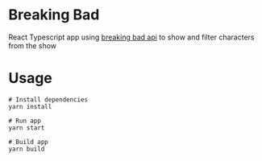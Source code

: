 # Breaking Bad

React Typescript app using [breaking bad api](https://breakingbadapi.com/documentation) to show and filter characters from the show

# Usage

```
# Install dependencies
yarn install
```

```
# Run app
yarn start
```

```
# Build app
yarn build
```
